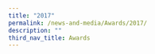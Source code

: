 ```yaml
---
title: "2017"
permalink: /news-and-media/Awards/2017/
description: ""
third_nav_title: Awards
---
```

